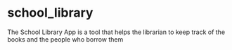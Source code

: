# school_library
The School Library App is a tool that helps the librarian to keep track of the books and the people who borrow them

